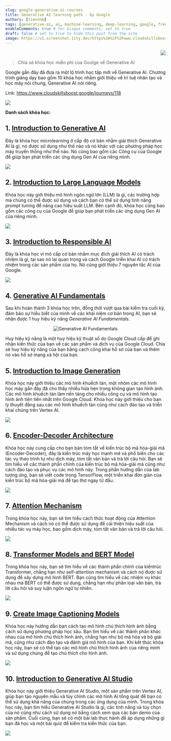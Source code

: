 ```yaml
---
slug: google-generative-ai-courses
title: Generative AI learning path - by Google
authors: [tiennhm]
tags: [generative-ai, ai, machine-learning, deep-learning, google, free-course]
enableComments: true # for Gisqus comments, set to true
draft: false # set to true to hide this post from the site
image: https://v1.screenshot.11ty.dev/https%3A%2F%2Fwww.cloudskillsboost.google%2Fjourneys%2F118/opengraph/
---
```


<p align="right">
    <img src="https://api.visitorbadge.io/api/visitors?path=https%3A%2F%2FGDSC-HCMUTE.github.io%2Fblog%2Fgoogle-generative-ai-courses&label=⚪Views&labelColor=%2337d67a&countColor=%23555555&style=flat&labelStyle=upper" loading='lazy' decoding='async'/>
</p>

> Chia sẻ khóa học miễn phí của Goolge về Generative AI

Google gần đây đã đưa ra một lộ trình học tập mới về Generative AI. Chương trình giảng dạy bao gồm 10 khóa học nhằm giới thiệu về trí tuệ nhân tạo và học máy nói chung, Generative AI nói riêng.

Link: https://www.cloudskillsboost.google/journeys/118

<img src="https://v1.screenshot.11ty.dev/https%3A%2F%2Fwww.cloudskillsboost.google%2Fjourneys%2F118/opengraph/" loading='lazy' decoding='async'/>

**Danh sách khóa học:**
## 1. [Introduction to Generative AI](https://www.cloudskillsboost.google/course_templates/536)

Đây là khóa học microlearning ở cấp độ cơ bản nhằm giải thích Generative AI là gì, nó được sử dụng như thế nào và nó khác với các phương pháp học máy truyền thống như thế nào. Nó cũng bao gồm các Công cụ của Google để giúp bạn phát triển các ứng dụng Gen AI của riêng mình.

<img src="https://v1.screenshot.11ty.dev/https%3A%2F%2Fwww.cloudskillsboost.google%2Fcourse_templates%2F536/opengraph/" loading='lazy' decoding='async'/>

## 2. [Introduction to Large Language Models](https://www.cloudskillsboost.google/course_templates/539)

Khóa học này giới thiệu mô hình ngôn ngữ lớn (LLM) là gì, các trường hợp mà chúng có thể được sử dụng và cách bạn có thể sử dụng tính năng prompt tuning để nâng cao hiệu suất LLM. Bên cạnh đó, khóa học cũng bao gồm các công cụ của Google để giúp bạn phát triển các ứng dụng Gen AI của riêng mình.

<img src="https://v1.screenshot.11ty.dev/https%3A%2F%2Fwww.cloudskillsboost.google%2Fcourse_templates%2F539/opengraph/" loading='lazy' decoding='async'/>

## 3. [Introduction to Responsible AI](https://www.cloudskillsboost.google/course_templates/554)

Đây là khóa học vi mô cấp cơ bản nhằm mục đích giải thích AI có trách nhiệm là gì, tại sao nó lại quan trọng và cách Google triển khai AI có trách nhiệm trong các sản phẩm của họ. Nó cũng giới thiệu 7 nguyên tắc AI của Google.

<img src="https://v1.screenshot.11ty.dev/https%3A%2F%2Fwww.cloudskillsboost.google%2Fcourse_templates%2F554/opengraph/" loading='lazy' decoding='async'/>

## 4. [Generative AI Fundamentals](https://www.cloudskillsboost.google/course_templates/556)

Sau khi hoàn thành 3 khóa học trên, đồng thời vượt qua bài kiểm tra cuối kỳ, đảm bảo sự hiểu biết của mình về các khái niệm cơ bản trong AI, bạn sẽ nhận được 1 huy hiệu kỹ năng *Generative AI Fundamentals*.

<p align="center">
    <img src="https://cdn.qwiklabs.com/P9uqBmVh2e0NwmqKOAfmcN7nX4k%2FVhRlcHDYGpH%2BcdQ%3D" alt="Generative AI Fundamentals" />
</p>

Huy hiệu kỹ năng là một huy hiệu kỹ thuật số do Google Cloud cấp để ghi nhận kiến ​​thức của bạn về các sản phẩm và dịch vụ của Google Cloud. Chia sẻ huy hiệu kỹ năng của bạn bằng cách công khai hồ sơ của bạn và thêm nó vào hồ sơ mạng xã hội của bạn.

## 5. [Introduction to Image Generation](https://www.cloudskillsboost.google/course_templates/541)

Khóa học này giới thiệu các mô hình khuếch tán, một nhóm các mô hình học máy gần đây đã cho thấy nhiều hứa hẹn trong không gian tạo hình ảnh. Các mô hình khuếch tán làm nền tảng cho nhiều công cụ và mô hình tạo hình ảnh tiên tiến nhất trên Google Cloud. Khóa học này giới thiệu cho bạn lý thuyết đằng sau các mô hình khuếch tán cũng như cách đào tạo và triển khai chúng trên Vertex AI.

<img src="https://v1.screenshot.11ty.dev/https%3A%2F%2Fwww.cloudskillsboost.google%2Fcourse_templates%2F541/opengraph/" loading='lazy' decoding='async'/>

## 6. [Encoder-Decoder Architecture](https://www.cloudskillsboost.google/course_templates/543)

Khóa học này cung cấp cho bạn bản tóm tắt về kiến ​​trúc bộ mã hóa-giải mã (Encoder-Decoder), đây là kiến ​​trúc máy học mạnh mẽ và phổ biến cho các tác vụ theo trình tự như dịch máy, tóm tắt văn bản và trả lời câu hỏi. Bạn sẽ tìm hiểu về các thành phần chính của kiến ​​trúc bộ mã hóa-giải mã cũng như cách đào tạo và phục vụ các mô hình này. Trong phần hướng dẫn của lab tương ứng, bạn sẽ viết code trong TensorFlow, một triển khai đơn giản của kiến ​​trúc bộ mã hóa-giải mã để tạo thơ ngay từ đầu.

<img src="https://v1.screenshot.11ty.dev/https%3A%2F%2Fwww.cloudskillsboost.google%2Fcourse_templates%2F543/opengraph/" loading='lazy' decoding='async'/>

## 7. [Attention Mechanism](https://www.cloudskillsboost.google/course_templates/537)

Trong khóa học này, bạn sẽ tìm hiểu cách thức hoạt động của Attention Mechanism và cách nó có thể được sử dụng để cải thiện hiệu suất của nhiều tác vụ máy học, bao gồm dịch máy, tóm tắt văn bản và trả lời câu hỏi.

<img src="https://v1.screenshot.11ty.dev/https%3A%2F%2Fwww.cloudskillsboost.google%2Fcourse_templates%2F537/opengraph/" loading='lazy' decoding='async'/>

## 8. [Transformer Models and BERT Model](https://www.cloudskillsboost.google/course_templates/538)

Trong khóa học này, bạn sẽ tìm hiểu về các thành phần chính của kiến ​​trúc Transformer, chẳng hạn như self-attention mechanism và cách nó được sử dụng để xây dựng mô hình BERT. Bạn cũng tìm hiểu về các nhiệm vụ khác nhau mà BERT có thể được sử dụng, chẳng hạn như phân loại văn bản, trả lời câu hỏi và suy luận ngôn ngữ tự nhiên.

<img src="https://v1.screenshot.11ty.dev/https%3A%2F%2Fwww.cloudskillsboost.google%2Fcourse_templates%2F538/opengraph/" loading='lazy' decoding='async'/>

## 9. [Create Image Captioning Models](https://www.cloudskillsboost.google/course_templates/542)

Khóa học này hướng dẫn bạn cách tạo mô hình chú thích hình ảnh bằng cách sử dụng phương pháp học sâu. Bạn tìm hiểu về các thành phần khác nhau của mô hình chú thích hình ảnh, chẳng hạn như bộ mã hóa và bộ giải mã, cũng như cách đào tạo và đánh giá mô hình của bạn. Khi kết thúc khóa học này, bạn sẽ có thể tạo các mô hình chú thích hình ảnh của riêng mình và sử dụng chúng để tạo chú thích cho hình ảnh.

<img src="https://v1.screenshot.11ty.dev/https%3A%2F%2Fwww.cloudskillsboost.google%2Fcourse_templates%2F542/opengraph/" loading='lazy' decoding='async'/>

## 10. [Introduction to Generative AI Studio](https://www.cloudskillsboost.google/course_templates/552)

Khóa học này giới thiệu Generative AI Studio, một sản phẩm trên Vertex AI, giúp bạn tạo nguyên mẫu và tùy chỉnh các mô hình AI tổng quát để bạn có thể sử dụng khả năng của chúng trong các ứng dụng của mình. Trong khóa học này, bạn tìm hiểu Generative AI Studio là gì, các tính năng và tùy chọn của nó cũng như cách sử dụng nó bằng cách xem qua các bản demo của sản phẩm. Cuối cùng, bạn sẽ có một bài lab thực hành để áp dụng những gì bạn đã học và một bài quiz để kiểm tra kiến ​​thức của bạn.

<img src="https://v1.screenshot.11ty.dev/https%3A%2F%2Fwww.cloudskillsboost.google%2Fcourse_templates%2F552/opengraph/" loading='lazy' decoding='async'/>